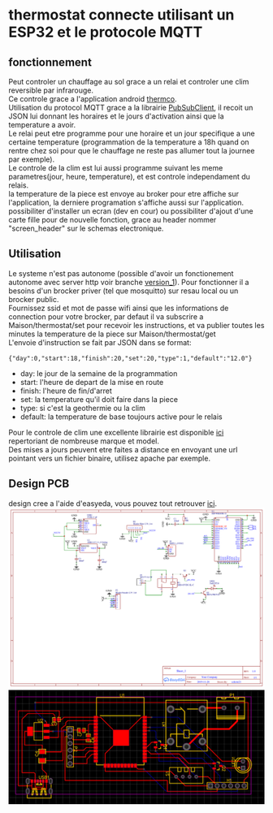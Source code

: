 # thermostat connecte utilisant un ESP32 et le protocole MQTT

## fonctionnement

Peut controler un chauffage au sol grace a un relai et controler une clim reversible par infrarouge.  
Ce controle grace a l'application android [thermco](https://github.com/celestecote21/thermCo).  
Utilisation du protocol MQTT grace a la librairie [PubSubClient](https://pubsubclient.knolleary.net/), il recoit un JSON lui donnant les horaires et le jours d'activation ainsi que la temperature a avoir.  
Le relai peut etre programme pour une horaire et un jour specifique a une certaine temperature (programmation de la temperature a 18h quand on rentre chez soi pour que le chauffage ne reste pas allumer tout la journee par exemple).  
Le controle de la clim est lui aussi programme suivant les meme parametres(jour, heure, temperature), et est controle independament du relais.  
la temperature de la piece est envoye au broker pour etre affiche sur l'application, la derniere programation s'affiche aussi sur l'application.
possibiliter d'installer un ecran (dev en cour) ou possibiliter d'ajout d'une carte fille pour de nouvelle fonction, grace au header nommer "screen_header" sur le schemas electronique.

## Utilisation

Le systeme n'est pas autonome (possible d'avoir un fonctionement autonome avec server http voir branche [version_1](https://github.com/celestecote21/thermostat_connecter_arduino/tree/version_1)). Pour fonctionner il a besoins d'un brocker priver (tel que mosquitto) sur resau local ou un brocker public.  
Fournissez ssid et mot de passe wifi ainsi que les informations de connection pour votre brocker, par defaut il va subscrire a Maison/thermostat/set pour recevoir les instructions, et va publier toutes les minutes la temperature de la piece sur Maison/thermostat/get  
L'envoie d'instruction se fait par JSON dans se format:

	{"day":0,"start":18,"finish":20,"set":20,"type":1,"default":"12.0"}

* day: le jour de la semaine de la programmation
* start: l'heure de depart de la mise en route
* finish: l'heure de fin/d'arret
* set: la temperature qu'il doit faire dans la piece
* type: si c'est la geothermie ou la clim
* default: la temperature de base toujours active pour le relais  

Pour le controle de clim une excellente librairie est disponible [ici](https://github.com/crankyoldgit/IRremoteESP8266) repertoriant de nombreuse marque et model.  
Des mises a jours peuvent etre faites a distance en envoyant une url pointant vers un fichier binaire, utilisez apache par exemple.  

## Design PCB

design cree a l'aide d'easyeda, vous pouvez tout retrouver [ici](https://easyeda.com/celeste21/thermco).
\
![Schematic_thermco](Schematic_thermco.png)
\
![pcb](pcb_thermco.png)
